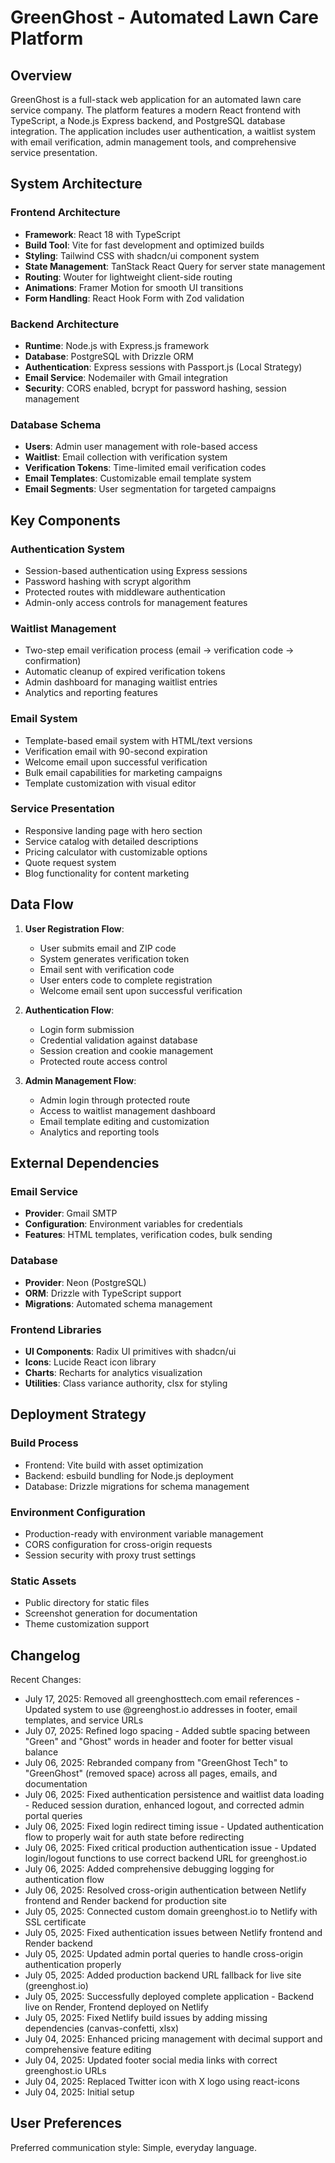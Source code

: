 # GreenGhost - Automated Lawn Care Platform

## Overview

GreenGhost is a full-stack web application for an automated lawn care service company. The platform features a modern React frontend with TypeScript, a Node.js Express backend, and PostgreSQL database integration. The application includes user authentication, a waitlist system with email verification, admin management tools, and comprehensive service presentation.

## System Architecture

### Frontend Architecture
- **Framework**: React 18 with TypeScript
- **Build Tool**: Vite for fast development and optimized builds
- **Styling**: Tailwind CSS with shadcn/ui component system
- **State Management**: TanStack React Query for server state management
- **Routing**: Wouter for lightweight client-side routing
- **Animations**: Framer Motion for smooth UI transitions
- **Form Handling**: React Hook Form with Zod validation

### Backend Architecture
- **Runtime**: Node.js with Express.js framework
- **Database**: PostgreSQL with Drizzle ORM
- **Authentication**: Express sessions with Passport.js (Local Strategy)
- **Email Service**: Nodemailer with Gmail integration
- **Security**: CORS enabled, bcrypt for password hashing, session management

### Database Schema
- **Users**: Admin user management with role-based access
- **Waitlist**: Email collection with verification system
- **Verification Tokens**: Time-limited email verification codes
- **Email Templates**: Customizable email template system
- **Email Segments**: User segmentation for targeted campaigns

## Key Components

### Authentication System
- Session-based authentication using Express sessions
- Password hashing with scrypt algorithm
- Protected routes with middleware authentication
- Admin-only access controls for management features

### Waitlist Management
- Two-step email verification process (email → verification code → confirmation)
- Automatic cleanup of expired verification tokens
- Admin dashboard for managing waitlist entries
- Analytics and reporting features

### Email System
- Template-based email system with HTML/text versions
- Verification email with 90-second expiration
- Welcome email upon successful verification
- Bulk email capabilities for marketing campaigns
- Template customization with visual editor

### Service Presentation
- Responsive landing page with hero section
- Service catalog with detailed descriptions
- Pricing calculator with customizable options
- Quote request system
- Blog functionality for content marketing

## Data Flow

1. **User Registration Flow**:
   - User submits email and ZIP code
   - System generates verification token
   - Email sent with verification code
   - User enters code to complete registration
   - Welcome email sent upon successful verification

2. **Authentication Flow**:
   - Login form submission
   - Credential validation against database
   - Session creation and cookie management
   - Protected route access control

3. **Admin Management Flow**:
   - Admin login through protected route
   - Access to waitlist management dashboard
   - Email template editing and customization
   - Analytics and reporting tools

## External Dependencies

### Email Service
- **Provider**: Gmail SMTP
- **Configuration**: Environment variables for credentials
- **Features**: HTML templates, verification codes, bulk sending

### Database
- **Provider**: Neon (PostgreSQL)
- **ORM**: Drizzle with TypeScript support
- **Migrations**: Automated schema management

### Frontend Libraries
- **UI Components**: Radix UI primitives with shadcn/ui
- **Icons**: Lucide React icon library
- **Charts**: Recharts for analytics visualization
- **Utilities**: Class variance authority, clsx for styling

## Deployment Strategy

### Build Process
- Frontend: Vite build with asset optimization
- Backend: esbuild bundling for Node.js deployment
- Database: Drizzle migrations for schema management

### Environment Configuration
- Production-ready with environment variable management
- CORS configuration for cross-origin requests
- Session security with proxy trust settings

### Static Assets
- Public directory for static files
- Screenshot generation for documentation
- Theme customization support

## Changelog

Recent Changes:
- July 17, 2025: Removed all greenghosttech.com email references - Updated system to use @greenghost.io addresses in footer, email templates, and service URLs
- July 07, 2025: Refined logo spacing - Added subtle spacing between "Green" and "Ghost" words in header and footer for better visual balance
- July 06, 2025: Rebranded company from "GreenGhost Tech" to "GreenGhost" (removed space) across all pages, emails, and documentation
- July 06, 2025: Fixed authentication persistence and waitlist data loading - Reduced session duration, enhanced logout, and corrected admin portal queries
- July 06, 2025: Fixed login redirect timing issue - Updated authentication flow to properly wait for auth state before redirecting
- July 06, 2025: Fixed critical production authentication issue - Updated login/logout functions to use correct backend URL for greenghost.io
- July 06, 2025: Added comprehensive debugging logging for authentication flow
- July 06, 2025: Resolved cross-origin authentication between Netlify frontend and Render backend for production site
- July 05, 2025: Connected custom domain greenghost.io to Netlify with SSL certificate
- July 05, 2025: Fixed authentication issues between Netlify frontend and Render backend
- July 05, 2025: Updated admin portal queries to handle cross-origin authentication properly
- July 05, 2025: Added production backend URL fallback for live site (greenghost.io)
- July 05, 2025: Successfully deployed complete application - Backend live on Render, Frontend deployed on Netlify
- July 05, 2025: Fixed Netlify build issues by adding missing dependencies (canvas-confetti, xlsx)
- July 04, 2025: Enhanced pricing management with decimal support and comprehensive feature editing
- July 04, 2025: Updated footer social media links with correct greenghost.io URLs
- July 04, 2025: Replaced Twitter icon with X logo using react-icons
- July 04, 2025: Initial setup

## User Preferences

Preferred communication style: Simple, everyday language.